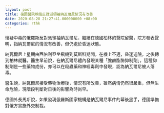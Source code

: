 ```yaml
---
layout: post
title: 德國醫院稱俄反對派領袖納瓦爾尼情況有改善
date: 2020-08-28 21:27:41.000000000 +08:00
categories: rthk
---
```


懷疑中毒的俄羅斯反對派領袖納瓦爾尼，繼續在德國柏林的醫院留醫，院方發表聲明，指納瓦爾尼的情況有改善，但仍處於昏迷狀態。

納瓦爾尼上星期由西伯利亞坐飛機到莫斯科期間，在機上不適，昏迷送院，之後轉到柏林就醫。醫生早前說，在納瓦爾尼體內發現某種「膽鹼酯酶抑制劑」，這種抑制劑是一些藥物成份，亦可以在殺蟲藥和神經毒劑中發現，認為納瓦爾尼被人落毒。

醫生說，納瓦爾尼接受藥物治療後，情況有所改善，雖然病情仍然很嚴重，但無生命危險，現階段判斷對日後的影響為時尚早。

德國外長馬斯說，如果發現俄羅斯國家機構是納瓦爾尼事件的幕後黑手，德國準備對俄方實施外交制裁。
